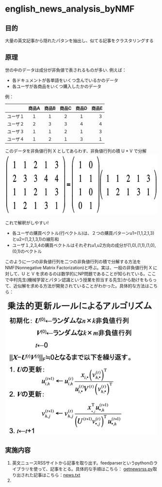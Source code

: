 # english_news_analysis_byNMF

## 目的
大量の英文記事から隠れたパタンを抽出し、似てる記事をクラスタリングする

## 原理
世の中のデータは成分が非負値で表されるものが多い. 例えば：
+ 各ドキュメントが各単語をいくつ含んでいるかのデータ
+ 各ユーザが各商品をいくつ購入したかのデータ

例： 

|  |商品A|商品B|商品C|商品D|商品E|
|--|:--:|:---:|:--:|:--:|---:|
|ユーザ１|１|１|２|１|３|
|ユーザ２|２|３|３|４|４|
|ユーザ３|１|１|２|１|３|
|ユーザ４|１|２|１|３|１|

このデータを非負値行列 X としてあらわす、非負値行列の積 U * V で分解
<img src="https://github.com/luguorenjian/english_news_analysis_byNMF/blob/master/nmf.png" width=600 height=200 />

これで解釈がしやすい! 
+ 各ユーザの購買ベクトル(行ベクトル)は、２つの購買パターンu1=(1,1,2,1,3)とu2=(1,2,1,3,1)の線形和　
+ ユーザ１,2,3,4の購買ベクトルはそれぞれu1,u2方向の成分が(1,0),(1,1),(1,0),(0,1)のベクトル 

このように一つの非負値行列を二つの非負値行列の積で分解する方法をNMF(Nonnegative Matrix Factorization)と呼ぶ。実は、一般の非負値行列 X に対して、U と V を求めるのは数学的にNP問題であることが知られている。ここで中村先生(機械学習とパタン認識という授業を担当する先生)から助けをもらって、近似解を求める方法が開発されていることがわかった。具体的な方法はこちら： 

<img src="https://github.com/luguorenjian/english_news_analysis_byNMF/blob/master/nmf更新ルール.png" width=500 height=450 />

## 実施内容
1. 英文ニュースRSSサイトから記事を取り出す。feedparserというpythonのライブラリを使って、記事をとる。具体的な手順はこちら：
<a href="https://github.com/luguorenjian/english_news_analysis_byNMF/blob/master/getnewsrss.py" target="_blank">getnewsrss.py</a>取り出された記事はこちら：<a href="" target="_blank">news.txt</a>
2. 
